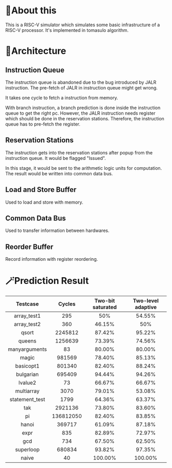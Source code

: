 # 👋About this

This is a RISC-V simulator which simulates some basic infrastructure of a RISC-V processor. It's implemented in tomasulo algorithm.

# 🛞Architecture

## Instruction Queue

The instruction queue is abandoned due to the bug introduced by JALR instruction. The pre-fetch of JALR in instruction queue might get wrong.

It takes one cycle to fetch a instruction from memory.

With branch instruction, a branch prediction is done inside the instruction queue to get the right pc. However, the JALR instruction needs register which should be done in the reservation stations. Therefore, the instruction queue has to pre-fetch the register.

## Reservation Stations

The instruction gets into the reservation stations after popup from the instruction queue. It would be flagged "Issued".

In this stage, it would be sent to the arithmetic logic units for computation. The result would be written into common data bus.

## Load and Store Buffer

Used to load and store with memory. 

## Common Data Bus

Used to transfer information between hardwares. 

## Reorder Buffer

Record information with register reordering. 

# 🪄Prediction Result

|    Testcase    |  Cycles   | Two-bit saturated | Two-level adaptive |
| :------------: | :-------: | :---------------: | :----------------: |
|  array_test1   |    295    |        50%        |       54.55%       |
|  array_test2   |    360    |      46.15%       |        50%         |
|     qsort      |  2245812  |      87.42%       |       95.22%       |
|     queens     |  1256639  |      73.39%       |       74.56%       |
| manyarguments  |    83     |      80.00%       |       80.00%       |
|     magic      |  981569   |      78.40%       |       85.13%       |
|   basicopt1    |  801340   |      82.40%       |       88.24%       |
|   bulgarian    |  695409   |      94.44%       |       94.26%       |
|    lvalue2     |    73     |      66.67%       |       66.67%       |
|   multiarray   |   3070    |      79.01%       |       53.08%       |
| statement_test |   1799    |      64.36%       |       63.37%       |
|      tak       |  2921136  |      73.80%       |       83.60%       |
|       pi       | 136812050 |      82.40%       |       83.85%       |
|     hanoi      |  369717   |      61.09%       |       87.18%       |
|      expr      |    835    |      82.89%       |       72.97%       |
|      gcd       |    734    |      67.50%       |       62.50%       |
|   superloop    |  680834   |      93.82%       |       97.35%       |
|     naive      |    40     |      100.00%      |      100.00%       |

